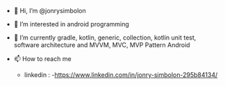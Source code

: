 - 👋 Hi, I’m @jonrysimbolon
- 👀 I’m interested in android programming
- 🌱 I’m currently gradle, kotlin, generic, collection, kotlin unit test, software architecture and MVVM, MVC, MVP Pattern Android

- 📫 How to reach me 
  - linkedin : -https://www.linkedin.com/in/jonry-simbolon-295b84134/

<!---
jonrysimbolon/jonrysimbolon is a ✨ special ✨ repository because its `README.md` (this file) appears on your GitHub profile.
You can click the Preview link to take a look at your changes.
--->
